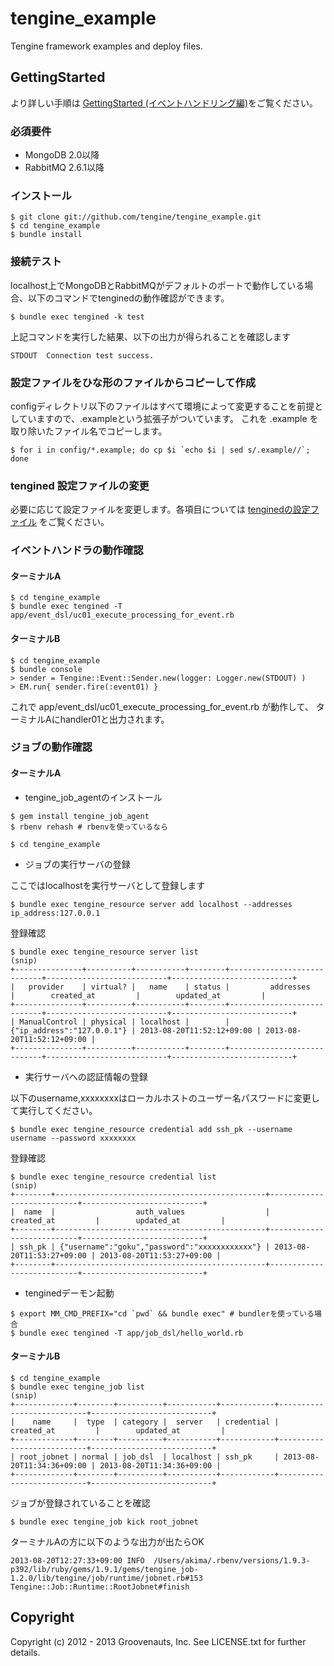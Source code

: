 # tengine_example

Tengine framework examples and deploy files.

## GettingStarted

より詳しい手順は [GettingStarted (イベントハンドリング編)](http://tengine.github.com/getting_started.html)をご覧ください。

### 必須要件

* MongoDB 2.0以降
* RabbitMQ 2.6.1以降

### インストール

    $ git clone git://github.com/tengine/tengine_example.git
    $ cd tengine_example
    $ bundle install

### 接続テスト

localhost上でMongoDBとRabbitMQがデフォルトのポートで動作している場合、以下のコマンドでtenginedの動作確認ができます。

    $ bundle exec tengined -k test
    
上記コマンドを実行した結果、以下の出力が得られることを確認します

    STDOUT  Connection test success.


### 設定ファイルをひな形のファイルからコピーして作成

configディレクトリ以下のファイルはすべて環境によって変更することを前提としていますので、.exampleという拡張子がついています。
これを .example を取り除いたファイル名でコピーします。

    $ for i in config/*.example; do cp $i `echo $i | sed s/.example//`; done

### tengined 設定ファイルの変更

必要に応じて設定ファイルを変更します。各項目については [tenginedの設定ファイル](http://tengine.github.com/tengined_config.html) をご覧ください。


### イベントハンドラの動作確認

#### ターミナルA

```
$ cd tengine_example
$ bundle exec tengined -T app/event_dsl/uc01_execute_processing_for_event.rb
```


#### ターミナルB

```
$ cd tengine_example
$ bundle console
> sender = Tengine::Event::Sender.new(logger: Logger.new(STDOUT) )
> EM.run{ sender.fire(:event01) }
```

これで app/event_dsl/uc01_execute_processing_for_event.rb が動作して、
ターミナルAにhandler01と出力されます。


### ジョブの動作確認

#### ターミナルA

* tengine_job_agentのインストール

```
$ gem install tengine_job_agent
$ rbenv rehash # rbenvを使っているなら
```


```
$ cd tengine_example
```

* ジョブの実行サーバの登録

ここではlocalhostを実行サーバとして登録します

```
$ bundle exec tengine_resource server add localhost --addresses ip_address:127.0.0.1
```

登録確認

```
$ bundle exec tengine_resource server list
(snip)
+---------------+----------+-----------+--------+----------------------------+---------------------------+---------------------------+
|   provider    | virtual? |   name    | status |         addresses          |        created_at         |        updated_at         |
+---------------+----------+-----------+--------+----------------------------+---------------------------+---------------------------+
| ManualControl | physical | localhost |        | {"ip_address":"127.0.0.1"} | 2013-08-20T11:52:12+09:00 | 2013-08-20T11:52:12+09:00 |
+---------------+----------+-----------+--------+----------------------------+---------------------------+---------------------------+
```


* 実行サーバへの認証情報の登録

以下のusername,xxxxxxxxはローカルホストのユーザー名パスワードに変更して実行してください。

```
$ bundle exec tengine_resource credential add ssh_pk --username username --password xxxxxxxx
```

登録確認

```
$ bundle exec tengine_resource credential list
(snip)
+--------+-----------------------------------------------+---------------------------+---------------------------+
|  name  |                  auth_values                  |        created_at         |        updated_at         |
+--------+-----------------------------------------------+---------------------------+---------------------------+
| ssh_pk | {"username":"goku","password":"xxxxxxxxxxxx"} | 2013-08-20T11:53:27+09:00 | 2013-08-20T11:53:27+09:00 |
+--------+-----------------------------------------------+---------------------------+---------------------------+
```

* tenginedデーモン起動

```
$ export MM_CMD_PREFIX="cd `pwd` && bundle exec" # bundlerを使っている場合
$ bundle exec tengined -T app/job_dsl/hello_world.rb
```



#### ターミナルB

```
$ cd tengine_example
$ bundle exec tengine_job list
(snip)
+-------------+--------+----------+-----------+------------+---------------------------+---------------------------+
|    name     |  type  | category |  server   | credential |        created_at         |        updated_at         |
+-------------+--------+----------+-----------+------------+---------------------------+---------------------------+
| root_jobnet | normal | job_dsl  | localhost | ssh_pk     | 2013-08-20T11:34:36+09:00 | 2013-08-20T11:34:36+09:00 |
+-------------+--------+----------+-----------+------------+---------------------------+---------------------------+
```

ジョブが登録されていることを確認


```
$ bundle exec tengine_job kick root_jobnet
```


ターミナルAの方に以下のような出力が出たらOK
```
2013-08-20T12:27:33+09:00 INFO  /Users/akima/.rbenv/versions/1.9.3-p392/lib/ruby/gems/1.9.1/gems/tengine_job-1.2.0/lib/tengine/job/runtime/jobnet.rb#153 Tengine::Job::Runtime::RootJobnet#finish
```




## Copyright

Copyright (c) 2012 - 2013 Groovenauts, Inc.  See LICENSE.txt for further details.
